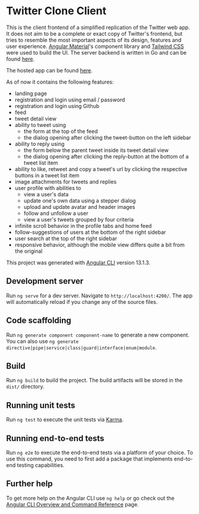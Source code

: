 # Twitter Clone Client

This is the client frontend of a simplified replication of the Twitter web app.
It does not aim to be a complete or exact copy of Twitter's frontend, but tries to
resemble the most important aspects of its design, features and user experience.
[Angular Material](https://material.angular.io)'s component library and [Tailwind CSS](https://tailwindcss.com)
were used to build the UI.
The server backend is written in Go and can be found [here](https://github.com/benjamin-ebert/twitter-clone-server).

The hosted app can be found [here](https://twitter-clone.benjaminebert.net).

As of now it contains the following features:
- landing page
- registration and login using email / password
- registration and login using Github
- feed
- tweet detail view
- ability to tweet using
  - the form at the top of the feed
  - the dialog opening after clicking the tweet-button on the left sidebar
- ability to reply using
  - the form below the parent tweet inside its tweet detail view
  - the dialog opening after clicking the reply-button at the bottom of a tweet list item
- ability to like, retweet and copy a tweet's url by clicking the respective buttons in a tweet list item
- image attachments for tweets and replies
- user profile with abilities to
  - view a user's data
  - update one's own data using a stepper dialog
  - upload and update avatar and header images
  - follow and unfollow a user
  - view a user's tweets grouped by four criteria
- infinite scroll behavior in the profile tabs and home feed
- follow-suggestions of users at the bottom of the right sidebar
- user search at the top of the right sidebar
- responsive behavior, although the mobile view differs quite a bit from the original

This project was generated with [Angular CLI](https://github.com/angular/angular-cli) version 13.1.3.

## Development server

Run `ng serve` for a dev server. Navigate to `http://localhost:4200/`. The app will automatically reload if you change any of the source files.

## Code scaffolding

Run `ng generate component component-name` to generate a new component. You can also use `ng generate directive|pipe|service|class|guard|interface|enum|module`.

## Build

Run `ng build` to build the project. The build artifacts will be stored in the `dist/` directory.

## Running unit tests

Run `ng test` to execute the unit tests via [Karma](https://karma-runner.github.io).

## Running end-to-end tests

Run `ng e2e` to execute the end-to-end tests via a platform of your choice. To use this command, you need to first add a package that implements end-to-end testing capabilities.

## Further help

To get more help on the Angular CLI use `ng help` or go check out the [Angular CLI Overview and Command Reference](https://angular.io/cli) page.
